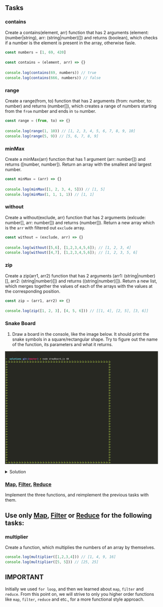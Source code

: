 ## Tasks

### contains
Create a contains(element, arr) function that has 2 arguments (element: (number|string), arr: (string|number)[]) and returns (boolean), which 
checks if a number is the element is present in the array, otherwise fasle.

```js
const numbers = [1, 69, 420]

const contains = (element, arr) => {}

console.log(contains(69, numbers)) // true
console.log(contains(666, numbers)) // false
```

### range
Create a range(from, to) function that has 2 arguments (from: number, to: number) and returns (number[]), which 
creates a range of numbers starting from the `from` number and ends in `to` number.

```js
const range = (from, to) => {}

console.log(range(1, 10)) // [1, 2, 3, 4, 5, 6, 7, 8, 9, 10]
console.log(range(5, 9)) // [5, 6, 7, 8, 9]
```

### minMax
Create a minMax(arr) function that has 1 argument (arr: number[]) and returns ([number, number]).
Return an array with the smallest and largest number.

```js
const minMax = (arr) => {}

console.log(minMax([1, 2, 3, 4, 5])) // [1, 5]
console.log(minMax(1, 1, 1, 1)) // [1, 1]
```

### without
Create a without(exclude, arr) function that has 2 arguments (exlcude: number[], arr: number[]) and returns (number[]).
Return a new array which is the `arr` with filtered out `exclude` array.

```js
const without = (exclude, arr) => {}

console.log(without([5,6], [1,2,3,4,5,6]); // [1, 2, 3, 4]
console.log(without([4,7], [1,2,3,4,5,6]); // [1, 2, 3, 5, 6]
```

### zip
Create a zip(arr1, arr2) function that has 2 arguments (arr1: (string|number)[], arr2: (string|number)[]) and returns ((string|number)[]).
Return a new list, which merges together the values of each of the arrays with the values at the corresponding position.

```js
const zip = (arr1, arr2) => {}

console.log(zip([1, 2, 3], [4, 5, 6])) // [[1, 4], [2, 5], [3, 6]]
```

### Snake Board
1. Draw a board in the console, like the image below. It should print the snake symbols
in a square/rectangular shape. Try to figure out the name of the function, its parameters and what it returns.

![snanke-board](./draw-board.png)
<details>
<summary>
Solution
</summary>
<p>

[solutions/drawBoard.js](solutions/drawBoard.js)
</p>
</details>

### [Map][map], [Filter][filter], [Reduce][reduce]
Implement the three functions, and reimplement the previous tasks with them.

## Use only [Map][map], [Filter][filter] or [Reduce][reduce] for the following tasks:

### multiplier
Create a function, which multiplies the numbers of an array by themselves.

```js
console.log(multiplier([1,2,3,4])) // [1, 4, 9, 16]
console.log(multiplier([5, 5])) // [25, 25]
```

## IMPORTANT
Initially we used `for loop`, and then we learned about `map`, `filter` and `reduce`. From
this point on, we will strive to only you higher order functions like `map`,
`filter`, `reduce` and etc., for a more functional style approach.

[map]: https://developer.mozilla.org/en-US/docs/Web/JavaScript/Reference/Global_Objects/Array/map
[filter]: https://developer.mozilla.org/en-US/docs/Web/JavaScript/Reference/Global_Objects/Array/filter
[reduce]: https://developer.mozilla.org/en-US/docs/Web/JavaScript/Reference/Global_Objects/Array/Reduce
